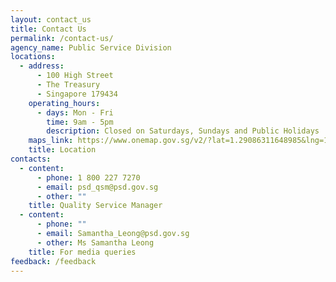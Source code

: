 ```yaml
---
layout: contact_us
title: Contact Us
permalink: /contact-us/
agency_name: Public Service Division
locations:
  - address:
      - 100 High Street
      - The Treasury
      - Singapore 179434
    operating_hours:
      - days: Mon - Fri
        time: 9am - 5pm
        description: Closed on Saturdays, Sundays and Public Holidays
    maps_link: https://www.onemap.gov.sg/v2/?lat=1.29086311648985&lng=103.849639606454
    title: Location
contacts:
  - content:
      - phone: 1 800 227 7270
      - email: psd_qsm@psd.gov.sg
      - other: ""
    title: Quality Service Manager
  - content:
      - phone: ""
      - email: Samantha_Leong@psd.gov.sg
      - other: Ms Samantha Leong
    title: For media queries
feedback: /feedback
---
```

